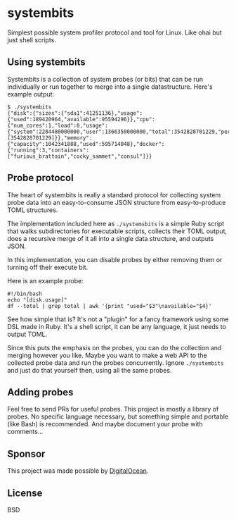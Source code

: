 # systembits

Simplest possible system profiler protocol and tool for Linux. Like ohai but just shell scripts.

## Using systembits

Systembits is a collection of system probes (or bits) that can be run individually or run together to merge into a single datastructure. Here's example output:

	$ ./systembits
	{"disk":{"sizes":{"sda1":41251136},"usage":{"used":189420964,"available":95594296}},"cpu":{"num_cores":1,"load":0,"usage":{"system":2284480000000,"user":1366350000000,"total":3542828701229,"per_cpu":[3542828701229]}},"memory":{"capacity":1042341888,"used":595714048},"docker":{"running":3,"containers":["furious_brattain","cocky_sammet","consul"]}}

## Probe protocol

The heart of systembits is really a standard protocol for collecting system probe data into an easy-to-consume JSON structure from easy-to-produce TOML structures.

The implementation included here as `./systemsbits` is a simple Ruby script that walks subdirectories for executable scripts, collects their TOML output, does a recursive merge of it all into a single data structure, and outputs JSON. 

In this implementation, you can disable probes by either removing them or turning off their execute bit. 

Here is an example probe:

	#!/bin/bash
	echo "[disk.usage]"
	df --total | grep total | awk '{print "used="$3"\navailable="$4}'

See how simple that is? It's not a "plugin" for a fancy framework using some DSL made in Ruby. It's a shell script, it can be any language, it just needs to output TOML.

Since this puts the emphasis on the probes, you can do the collection and merging however you like. Maybe you want to make a web API to the collected probe data and run the probes concurrently. Ignore `./systembits` and just do that yourself then, using all the same probes.

## Adding probes

Feel free to send PRs for useful probes. This project is mostly a library of probes. No specific language necessary, but something simple and portable (like Bash) is recommended. And maybe document your probe with comments...

## Sponsor

This project was made possible by [DigitalOcean](http://digitalocean.com).

## License

BSD